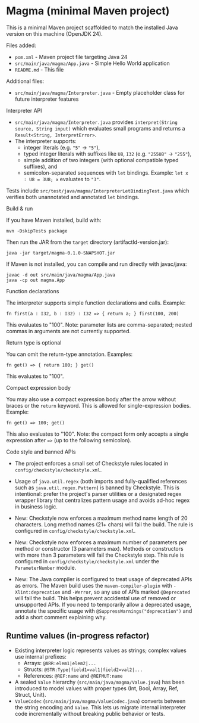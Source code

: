 # Magma (minimal Maven project)

This is a minimal Maven project scaffolded to match the installed Java version on this machine (OpenJDK 24).

Files added:

- `pom.xml` - Maven project file targeting Java 24
- `src/main/java/magma/App.java` - Simple Hello World application
- `README.md` - This file

Additional files:

- `src/main/java/magma/Interpreter.java` - Empty placeholder class for future interpreter features

Interpreter API

- `src/main/java/magma/Interpreter.java` provides `interpret(String source, String input)` which evaluates small programs and returns a `Result<String, InterpretError>`.
- The interpreter supports:
    - integer literals (e.g. `"5"` -> `"5"`),
    - typed integer literals with suffixes like `U8`, `I32` (e.g. `"255U8"` -> `"255"`),
    - simple addition of two integers (with optional compatible typed suffixes), and
    - semicolon-separated sequences with `let` bindings. Example: `let x : U8 = 3U8; x` evaluates to `"3"`.

Tests include `src/test/java/magma/InterpreterLetBindingTest.java` which verifies both unannotated and annotated `let` bindings.

Build & run

If you have Maven installed, build with:

    mvn -DskipTests package

Then run the JAR from the `target` directory (artifactId-version.jar):

    java -jar target/magma-0.1.0-SNAPSHOT.jar

If Maven is not installed, you can compile and run directly with javac/java:

    javac -d out src/main/java/magma/App.java
    java -cp out magma.App

Function declarations

The interpreter supports simple function declarations and calls. Example:

    fn first(a : I32, b : I32) : I32 => { return a; } first(100, 200)

This evaluates to "100". Note: parameter lists are comma-separated; nested commas in
arguments are not currently supported.

Return type is optional

You can omit the return-type annotation. Examples:

    fn get() => { return 100; } get()

This evaluates to "100".

Compact expression body

You may also use a compact expression body after the arrow without braces or the `return` keyword. This is allowed for single-expression bodies. Example:

    fn get() => 100; get()

This also evaluates to "100". Note: the compact form only accepts a single expression after `=>` (up to the following semicolon).

Code style and banned APIs

- The project enforces a small set of Checkstyle rules located in `config/checkstyle/checkstyle.xml`.
- Usage of `java.util.regex` (both imports and fully-qualified references such as `java.util.regex.Pattern`) is banned by Checkstyle. This is intentional: prefer the project's parser utilities or a designated regex wrapper library that centralizes pattern usage and avoids ad-hoc regex in business logic.

- New: Checkstyle now enforces a maximum method name length of 20 characters. Long method names (21+ chars) will fail the build. The rule is configured in `config/checkstyle/checkstyle.xml`.
 
- New: Checkstyle now enforces a maximum number of parameters per method or constructor (3 parameters max). Methods or constructors with more than 3 parameters will fail the Checkstyle step. This rule is configured in `config/checkstyle/checkstyle.xml` under the `ParameterNumber` module.

- New: The Java compiler is configured to treat usage of deprecated APIs as errors. The Maven build uses the `maven-compiler-plugin` with `-Xlint:deprecation` and `-Werror`, so any use of APIs marked `@Deprecated` will fail the build. This helps prevent accidental use of removed or unsupported APIs. If you need to temporarily allow a deprecated usage, annotate the specific usage with `@SuppressWarnings("deprecation")` and add a short comment explaining why.

Runtime values (in-progress refactor)
-------------------------------------

- Existing interpreter logic represents values as strings; complex values use internal prefixes:
    - Arrays: `@ARR:elem1|elem2|...`
    - Structs: `@STR:Type|field1=val1|field2=val2|...`
    - References: `@REF:name` and `@REFMUT:name`
- A sealed `Value` hierarchy (`src/main/java/magma/Value.java`) has been introduced to model values with proper types (Int, Bool, Array, Ref, Struct, Unit).
- `ValueCodec` (`src/main/java/magma/ValueCodec.java`) converts between the string encoding and `Value`. This lets us migrate internal interpreter code incrementally without breaking public behavior or tests.
